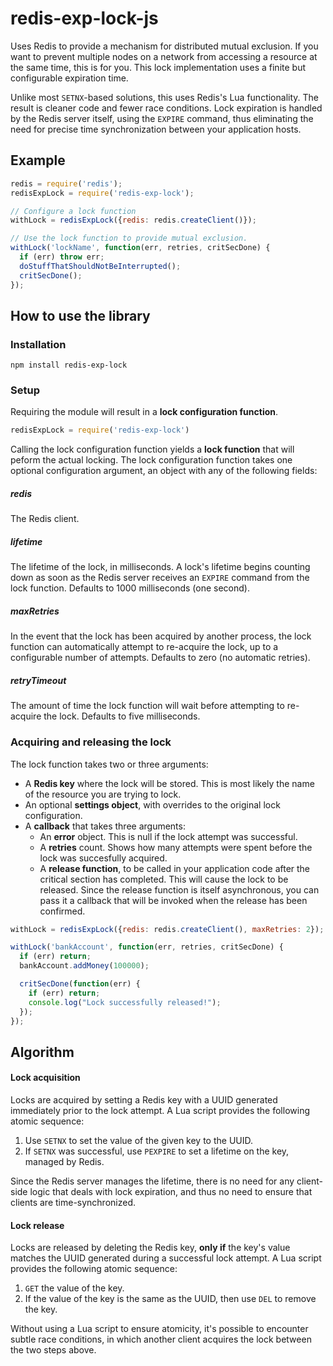 # redis-exp-lock-js

Uses Redis to provide a mechanism for distributed mutual exclusion. If you want
to prevent multiple nodes on a network from accessing a resource at the same
time, this is for you. This lock implementation uses a finite but configurable
expiration time.

Unlike most `SETNX`-based solutions, this uses Redis's Lua functionality. The
result is cleaner code and fewer race conditions. Lock expiration is handled by
the Redis server itself, using the `EXPIRE` command, thus eliminating the need
for precise time synchronization between your application hosts.

## Example

```js
redis = require('redis');
redisExpLock = require('redis-exp-lock');

// Configure a lock function
withLock = redisExpLock({redis: redis.createClient()});

// Use the lock function to provide mutual exclusion.
withLock('lockName', function(err, retries, critSecDone) {
  if (err) throw err;
  doStuffThatShouldNotBeInterrupted();
  critSecDone();
});
```

## How to use the library

### Installation

    npm install redis-exp-lock

### Setup

Requiring the module will result in a **lock configuration function**.

```js
redisExpLock = require('redis-exp-lock')
```

Calling the lock configuration function yields a **lock function** that will peform the actual locking. The lock configuration function takes one optional configuration argument, an object with any of the following fields:

##### redis

The Redis client.

##### lifetime

The lifetime of the lock, in milliseconds. A lock's lifetime begins counting down as soon as the Redis server receives an `EXPIRE` command from the lock function. Defaults to 1000 milliseconds (one second).

##### maxRetries

In the event that the lock has been acquired by another process, the lock function can automatically attempt to re-acquire the lock, up to a configurable number of attempts. Defaults to zero (no automatic retries).

##### retryTimeout

The amount of time the lock function will wait before attempting to re-acquire the lock. Defaults to five milliseconds.

### Acquiring and releasing the lock

The lock function takes two or three arguments:

* A **Redis key** where the lock will be stored. This is most likely the name of the resource you are trying to lock.
* An optional **settings object**, with overrides to the original lock configuration.
* A **callback** that takes three arguments:
    * An **error** object. This is null if the lock attempt was successful.
    * A **retries** count. Shows how many attempts were spent before the lock was succesfully acquired.
    * A **release function**, to be called in your application code after the critical section has completed. This will cause the lock to be released. Since the release function is itself asynchronous, you can pass it a callback that will be invoked when the release has been confirmed.

```js
withLock = redisExpLock({redis: redis.createClient(), maxRetries: 2});

withLock('bankAccount', function(err, retries, critSecDone) {
  if (err) return;
  bankAccount.addMoney(100000);

  critSecDone(function(err) {
    if (err) return;
    console.log("Lock successfully released!");
  });
});
```

## Algorithm

#### Lock acquisition

Locks are acquired by setting a Redis key with a UUID generated immediately prior to the lock attempt. A Lua script provides the following atomic sequence:

1. Use `SETNX` to set the value of the given key to the UUID.
2. If `SETNX` was successful, use `PEXPIRE` to set a lifetime on the key, managed by Redis.

Since the Redis server manages the lifetime, there is no need for any client-side logic that deals with lock expiration, and thus no need to ensure that clients are time-synchronized.

#### Lock release

Locks are released by deleting the Redis key, **only if** the key's value matches the UUID generated during a successful lock attempt. A Lua script provides the following atomic sequence:

1. `GET` the value of the key.
2. If the value of the key is the same as the UUID, then use `DEL` to remove the key.

Without using a Lua script to ensure atomicity, it's possible to encounter subtle race conditions, in which another client acquires the lock between the two steps above.

